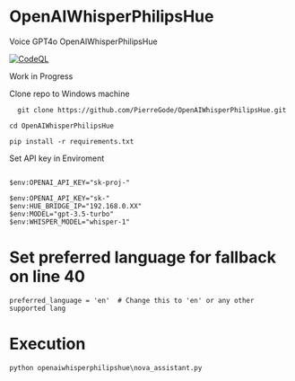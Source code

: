 # OpenAIWhisperPhilipsHue
Voice GPT4o OpenAIWhisperPhilipsHue

[![CodeQL](https://github.com/PierreGode/OpenAIWhisperPhilipsHue/actions/workflows/codeql.yml/badge.svg)](https://github.com/PierreGode/OpenAIWhisperPhilipsHue/actions/workflows/codeql.yml)

Work in Progress

Clone repo to Windows machine
```
  git clone https://github.com/PierreGode/OpenAIWhisperPhilipsHue.git
```
```
cd OpenAIWhisperPhilipsHue
```
```
pip install -r requirements.txt
```
Set API key in Enviroment
``` 

$env:OPENAI_API_KEY="sk-proj-"

$env:OPENAI_API_KEY="sk-"
$env:HUE_BRIDGE_IP="192.168.0.XX"
$env:MODEL="gpt-3.5-turbo"
$env:WHISPER_MODEL="whisper-1"

```

# Set preferred language for fallback on line 40
```
preferred_language = 'en'  # Change this to 'en' or any other supported lang
```

# Execution

```
python openaiwhisperphilipshue\nova_assistant.py
```

